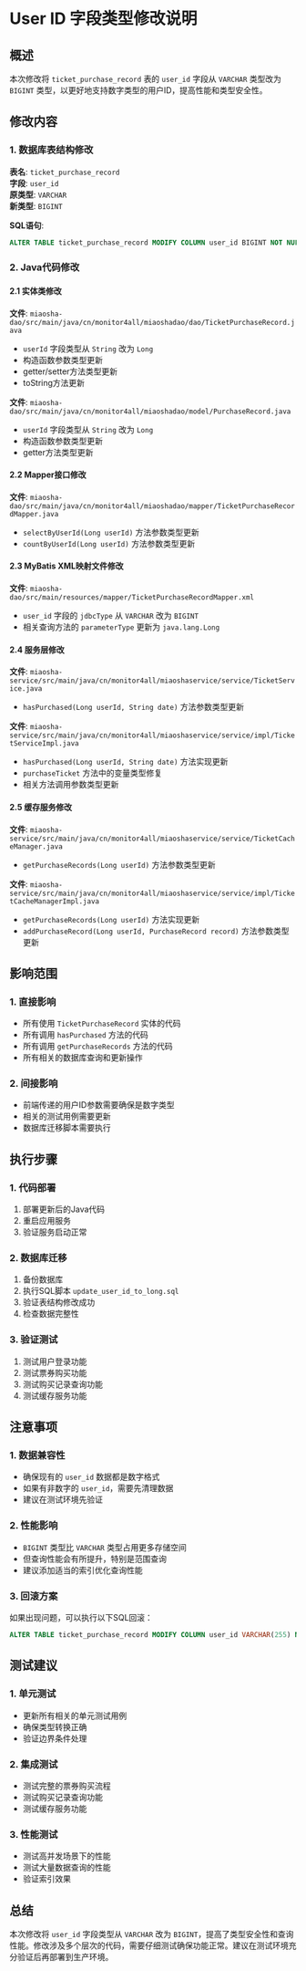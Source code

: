 # User ID 字段类型修改说明

## 概述

本次修改将 `ticket_purchase_record` 表的 `user_id` 字段从 `VARCHAR` 类型改为 `BIGINT` 类型，以更好地支持数字类型的用户ID，提高性能和类型安全性。

## 修改内容

### 1. 数据库表结构修改

**表名**: `ticket_purchase_record`  
**字段**: `user_id`  
**原类型**: `VARCHAR`  
**新类型**: `BIGINT`  

**SQL语句**:
```sql
ALTER TABLE ticket_purchase_record MODIFY COLUMN user_id BIGINT NOT NULL COMMENT '用户ID';
```

### 2. Java代码修改

#### 2.1 实体类修改

**文件**: `miaosha-dao/src/main/java/cn/monitor4all/miaoshadao/dao/TicketPurchaseRecord.java`

- `userId` 字段类型从 `String` 改为 `Long`
- 构造函数参数类型更新
- getter/setter方法类型更新
- toString方法更新

**文件**: `miaosha-dao/src/main/java/cn/monitor4all/miaoshadao/model/PurchaseRecord.java`

- `userId` 字段类型从 `String` 改为 `Long`
- 构造函数参数类型更新
- getter方法类型更新

#### 2.2 Mapper接口修改

**文件**: `miaosha-dao/src/main/java/cn/monitor4all/miaoshadao/mapper/TicketPurchaseRecordMapper.java`

- `selectByUserId(Long userId)` 方法参数类型更新
- `countByUserId(Long userId)` 方法参数类型更新

#### 2.3 MyBatis XML映射文件修改

**文件**: `miaosha-dao/src/main/resources/mapper/TicketPurchaseRecordMapper.xml`

- `user_id` 字段的 `jdbcType` 从 `VARCHAR` 改为 `BIGINT`
- 相关查询方法的 `parameterType` 更新为 `java.lang.Long`

#### 2.4 服务层修改

**文件**: `miaosha-service/src/main/java/cn/monitor4all/miaoshaservice/service/TicketService.java`

- `hasPurchased(Long userId, String date)` 方法参数类型更新

**文件**: `miaosha-service/src/main/java/cn/monitor4all/miaoshaservice/service/impl/TicketServiceImpl.java`

- `hasPurchased(Long userId, String date)` 方法实现更新
- `purchaseTicket` 方法中的变量类型修复
- 相关方法调用参数类型更新

#### 2.5 缓存服务修改

**文件**: `miaosha-service/src/main/java/cn/monitor4all/miaoshaservice/service/TicketCacheManager.java`

- `getPurchaseRecords(Long userId)` 方法参数类型更新

**文件**: `miaosha-service/src/main/java/cn/monitor4all/miaoshaservice/service/impl/TicketCacheManagerImpl.java`

- `getPurchaseRecords(Long userId)` 方法实现更新
- `addPurchaseRecord(Long userId, PurchaseRecord record)` 方法参数类型更新

## 影响范围

### 1. 直接影响

- 所有使用 `TicketPurchaseRecord` 实体的代码
- 所有调用 `hasPurchased` 方法的代码
- 所有调用 `getPurchaseRecords` 方法的代码
- 所有相关的数据库查询和更新操作

### 2. 间接影响

- 前端传递的用户ID参数需要确保是数字类型
- 相关的测试用例需要更新
- 数据库迁移脚本需要执行

## 执行步骤

### 1. 代码部署

1. 部署更新后的Java代码
2. 重启应用服务
3. 验证服务启动正常

### 2. 数据库迁移

1. 备份数据库
2. 执行SQL脚本 `update_user_id_to_long.sql`
3. 验证表结构修改成功
4. 检查数据完整性

### 3. 验证测试

1. 测试用户登录功能
2. 测试票券购买功能
3. 测试购买记录查询功能
4. 测试缓存服务功能

## 注意事项

### 1. 数据兼容性

- 确保现有的 `user_id` 数据都是数字格式
- 如果有非数字的 `user_id`，需要先清理数据
- 建议在测试环境先验证

### 2. 性能影响

- `BIGINT` 类型比 `VARCHAR` 类型占用更多存储空间
- 但查询性能会有所提升，特别是范围查询
- 建议添加适当的索引优化查询性能

### 3. 回滚方案

如果出现问题，可以执行以下SQL回滚：

```sql
ALTER TABLE ticket_purchase_record MODIFY COLUMN user_id VARCHAR(255) NOT NULL COMMENT '用户ID';
```

## 测试建议

### 1. 单元测试

- 更新所有相关的单元测试用例
- 确保类型转换正确
- 验证边界条件处理

### 2. 集成测试

- 测试完整的票券购买流程
- 测试购买记录查询功能
- 测试缓存服务功能

### 3. 性能测试

- 测试高并发场景下的性能
- 测试大量数据查询的性能
- 验证索引效果

## 总结

本次修改将 `user_id` 字段类型从 `VARCHAR` 改为 `BIGINT`，提高了类型安全性和查询性能。修改涉及多个层次的代码，需要仔细测试确保功能正常。建议在测试环境充分验证后再部署到生产环境。
